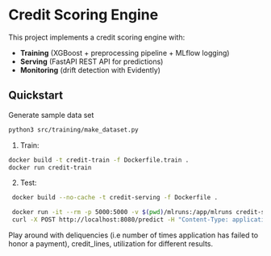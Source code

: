 # Credit Scoring Engine

This project implements a credit scoring engine with:

- **Training** (XGBoost + preprocessing pipeline + MLflow logging)
- **Serving** (FastAPI REST API for predictions)
- **Monitoring** (drift detection with Evidently)

## Quickstart
Generate sample data set 
```bash
python3 src/training/make_dataset.py 
```

1. Train:
```bash
docker build -t credit-train -f Dockerfile.train .
docker run credit-train
```

2. Test:
 ```bash
  docker build --no-cache -t credit-serving -f Dockerfile .

  docker run -it --rm -p 5000:5000 -v $(pwd)/mlruns:/app/mlruns credit-serving
  curl -X POST http://localhost:8080/predict -H "Content-Type: application/json" -d '{"age":30,"income":25000,"credit_lines":2,"delinquencies":0,"utilization":0.2,"months_active":24,"region":"Nairobi"}'
  ```
   Play around with deliquencies (i.e number of times application has failed to honor a payment), credit_lines, utilization for different results.
  

  
